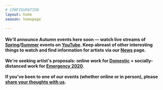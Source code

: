 ```yaml
---
# CONFIGURATION
layout: home
season: homepage

---
```

#### We'll announce Autumn events here soon — watch live streams of [Spring](/archive/2020-spring)/[Summer](/current/2020-summer) events on <a href="http://bit.ly/YTwarnmcr" target="_blank">YouTube</a>. Keep abreast of other interesting things to watch and find information for artists via our [News](/news) page.<br><br>We're seeking artist's proposals: online work for [Domestic](/hab/domestic) + socially-distanced work for [Emergency 2020](/hab/emergency).<br><br>If you've been to one of our events (whether online or in person), please <a href="http://bit.ly/warnmcrfeedback" target="_blank">share your thoughts with us</a>.
